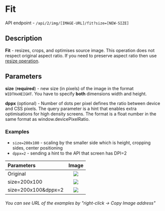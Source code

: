 # Fit

API endpoint - `/api/2/img/[IMAGE-URL]/fit?size=[NEW-SIZE]`

## Description

**Fit** - resizes, crops, and optimises source image. This operation does not respect original aspect ratio. 
If you need to preserve aspect ratio then use [resize operation](./resize.md).

## Parameters

**size** \(**required**\) - new size \(in pixels\) of the image in the format `WIDTHxHEIGHT`.  You have to specify **both** dimensions width and height.

**dppx** \(optional\) - Number of dots per pixel defines the ratio between device and CSS pixels. The query parameter is a hint that enables extra optimisations for high density screens. The format is a float number in the same format as window.devicePixelRatio.

### Examples

* `size=200x100` - scaling by the smaller side which is height, cropping sides, center positioning
* `dppx=2` - sending a hint to the API that screen has DPI=2

| Parameters   |                                                            Image                                                             | 
|:-------------|:----------------------------------------------------------------------------------------------------------------------------:|
| Original     |           ![](https://pixboost.com/api/2/img/http://www.midday.coffee/assets/cup.jpeg/asis?auth=MTA0ODU5NDA0NQ__)            |
| size=200x100 |     ![](https://pixboost.com/api/2/img/http://www.midday.coffee/assets/cup.jpeg/fit?size=200x100&auth=MTA0ODU5NDA0NQ__)      |
| size=200x100&dppx=2 | ![](https://pixboost.com/api/2/img/http://www.midday.coffee/assets/cup.jpeg/fit?size=200x100&dppx=2&auth=MTA0ODU5NDA0NQ__)   |

###### You can see URL of the examples by "right-click -> Copy Image address"